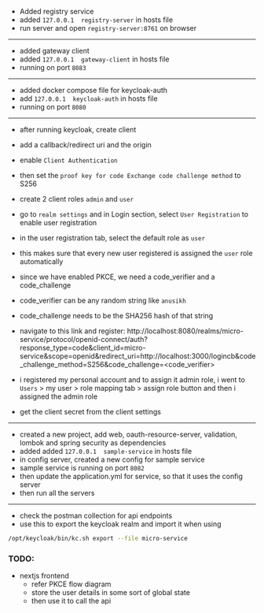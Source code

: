 - Added registry service
- added `127.0.0.1  registry-server` in hosts file
- run server and open `registry-server:8761` on browser

------------

- added gateway client
- added `127.0.0.1  gateway-client` in hosts file
- running on port `8083`

------------

- added docker compose file for keycloak-auth
- add `127.0.0.1  keycloak-auth` in hosts file
- running on port `8080`

------------


- after running keycloak, create client
- add a callback/redirect uri and the origin
- enable `Client Authentication`
- then set the `proof key for code Exchange code challenge method` to S256
- create 2 client roles `admin` and `user`
- go to `realm settings` and in Login section, select `User Registration` to enable user registration
- in the user registration tab, select the default role as `user`
- this makes sure that every new user registered is assigned the `user` role automatically

- since we have enabled PKCE, we need a code_verifier and a code_challenge
- code_verifier can be any random string like `anusikh`
- code_challenge needs to be the SHA256 hash of that string

- navigate to this link and register: http://localhost:8080/realms/micro-service/protocol/openid-connect/auth?response_type=code&client_id=micro-service&scope=openid&redirect_uri=http://localhost:3000/logincb&code_challenge_method=S256&code_challenge=<code_verifier>
- i registered my personal account and to assign it admin role, i went to `Users` > my user > role mapping tab > assign role button and then i assigned the admin role
- get the client secret from the client settings

------------

- created a new project, add web, oauth-resource-server, validation, lombok and spring security as dependencies
- added added `127.0.0.1  sample-service` in hosts file
- in config server, created a new config for sample service
- sample service is running on port `8082`
- then update the application.yml for service, so that it uses the config server
- then run all the servers

------------

- check the postman collection for api endpoints
- use this to export the keycloak realm and import it when using
```sh
/opt/keycloak/bin/kc.sh export --file micro-service
```




### TODO:
- nextjs frontend
    - refer PKCE flow diagram
    - store the user details in some sort of global state
    - then use it to call the api